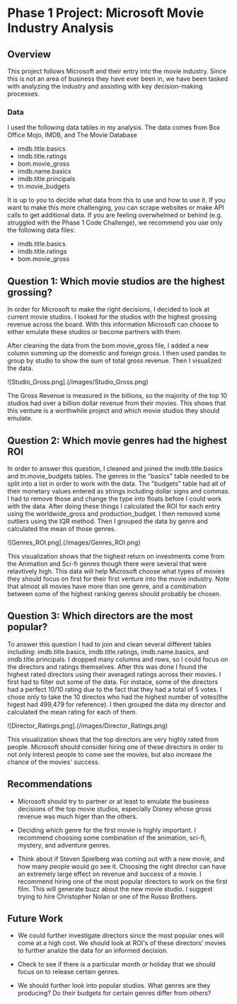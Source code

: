 # Phase 1 Project: Microsoft Movie Industry Analysis



## Overview

This project follows Microsoft and their entry into the movie industry. Since this is not an area of business they have ever been in, we have been tasked with analyzing the industry and assisting with key decision-making processes.


### Data

I used the following data tables in my analysis. The data comes from Box Office Mojo, IMDB, and The Movie Database

* imdb.title.basics
* imdb.title.ratings
* bom.movie_gross
* imdb.name.basics
* imdb.title.principals
* tn.movie_budgets

It is up to you to decide what data from this to use and how to use it. If you want to make this more challenging, you can scrape websites or make API calls to get additional data. If you are feeling overwhelmed or behind (e.g. struggled with the Phase 1 Code Challenge), we recommend you use only the following data files:

* imdb.title.basics
* imdb.title.ratings
* bom.movie_gross

## Question 1: Which movie studios are the highest grossing?

In order for Microsoft to make the right decisions, I decided to look at current movie studios. I looked for the studios with the highest grossing revenue across the board. With this information Microsoft can choose to either emulate these studios or become partners with them.

After cleaning the data from the bom.movie_gross file, I added a new column summing up the domestic and foreign gross. I then used pandas to group by studio to show the sum of total gross revenue. Then I visualized the data.

![Studio_Gross.png].(/images/Studio_Gross.png)

The Gross Revenue is measured in the billions, so the majority of the top 10 studios had over a billion dollar revenue from their movies. This shows that this venture is a worthwhile project and which movie studios they should emulate.



## Question 2: Which movie genres had the highest ROI

In order to answer this question, I cleaned and joined the imdb.title.basics and tn.movie_budgets tables. The genres in the "basics" table needed to be split into a list in order to work with the data. The "budgets" table had all of their monetary values entered as strings including dollar signs and commas. I had to remove those and change the type into floats before I could work with the data. After doing these things I calculated the ROI for each entry using the worldwide_gross and production_budget. I then removed some outliers using the IQR method. Then I grouped the data by genre and calculated the mean of those genres. 

![Genres_ROI.png].(/images/Genres_ROI.png)

This visualization shows that the highest return on investments come from the Animation and Sci-fi genres though there were several that were relavtively high. This data will help Microsoft choose what types of movies they should focus on first for their first venture into the movie industry. Note that almost all movies have more than one genre, and a combination between some of the highest ranking genres should probably be chosen.

## Question 3: Which directors are the most popular?

To answer this question I had to join and clean several different tables including: imdb.title.basics, imdb.title.ratings, imdb.name.basics, 
and imdb.title.principals. I dropped many columns and rows, so I could focus on the directors and ratings themselves. After this was done I found the highest rated directors using their averaged ratings across their movies. I first had to filter out some of the data. For instace, some of the directors had a perfect 10/10 rating due to the fact that they had a total of 5 votes. I chose only to take the 10 directos who had the highest number of votes(the higest had 499,479 for reference). I then grouped the data my director and calculated the mean rating for each of them. 

![Director_Ratings.png].(/images/Director_Ratings.png)

This visualization shows that the top directors are very highly rated from people. Microsoft should consider hiring one of these directors in order to not only interest people to come see the movies, but also increase the chance of the movies' success. 


## Recommendations

* Microsoft should try to partner or at least to emulate the business decisions of the top movie studios, especially Disney whose gross revenue was much higer than the others.

* Deciding which genre for the first movie is highly important. I recommend choosing some combination of the animation, sci-fi, mystery, and adventure genres.

* Think about if Steven Spielberg was coming out with a new movie, and how many people would go see it. Choosing the right director can have an extremely large effect on revenue and success of a movie. I recommend hiring one of the most popular directors to work on the first film. This will generate buzz about the new movie studio. I suggest trying to hire Christopher Nolan or one of the Russo Brothers.

## Future Work

* We could further investigate directors since the most popular ones will come at a high cost. We should look at ROI's of these directors' movies to further analize the data for an informed decision.

* Check to see if there is a particular month or holiday that we should focus on to release certain genres. 

* We should further look into popular studios. What genres are they producing? Do their budgets for certain genres differ from others?


